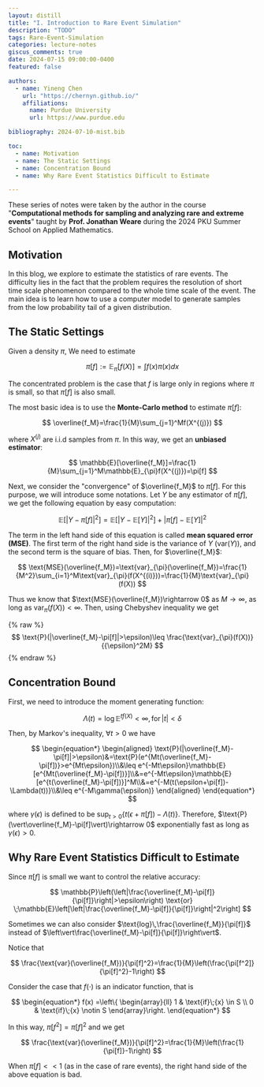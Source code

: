 ```yaml
---
layout: distill
title: "I. Introduction to Rare Event Simulation"
description: "TODO"
tags: Rare-Event-Simulation
categories: lecture-notes
giscus_comments: true
date: 2024-07-15 09:00:00-0400
featured: false

authors:
  - name: Yineng Chen
    url: "https://chernyn.github.io/"
    affiliations:
      name: Purdue University
      url: https://www.purdue.edu

bibliography: 2024-07-10-mist.bib

toc:
  - name: Motivation
  - name: The Static Settings
  - name: Concentration Bound
  - name: Why Rare Event Statistics Difficult to Estimate

---
```


These series of notes were taken by the author in the course "__Computational methods for sampling and analyzing rare and extreme events__" taught by __Prof. Jonathan Weare__ during the 2024 PKU Summer School on Applied Mathematics.

## Motivation

In this blog, we explore to estimate the statistics of rare events. The difficulty lies in the fact that the problem requires the resolution of short time scale phenomenon compared to the whole time scale of the event. The main idea is to learn how to use a computer model to generate samples from the low probability tail of a given distribution.

## The Static Settings

Given a density $\pi$, We need to estimate

$$
\pi[f]:=\mathbb{E}_{\pi}[f(X)]=\int f(x)\pi(x)dx
$$

The concentrated problem is the case that $f$ is large only in regions where $\pi$ is small, so that $\pi[f]$ is also small.

The most basic idea is to use the __Monte-Carlo method__ to estimate $\pi[f]$:

$$
\overline{f_M}=\frac{1}{M}\sum_{j=1}^Mf(X^{(j)})
$$

where $X^{(j)}$ are i.i.d samples from $\pi$. In this way, we get an __unbiased estimator__:

$$
\mathbb{E}[\overline{f_M}]=\frac{1}{M}\sum_{j=1}^M\mathbb{E}_{\pi}f(X^{(j)})=\pi[f]
$$

Next, we consider the "convergence" of $\overline{f_M}$ to $\pi[f]$. For this purpose, we will introduce some notations. Let $Y$ be any estimator of $\pi[f]$, we get the following equation by easy computation:

$$
\mathbb{E}[|Y-\pi[f]|^2]=\mathbb{E}[|Y-\mathbb{E}[Y]|^2]+|\pi[f]-\mathbb{E}[Y]|^2
$$

The term in the left hand side of this equation is called __mean squared error (MSE)__. The first term of the right hand side is the variance of $Y$ ($\text{var}(Y)$), and the second term is the square of bias. Then, for $\overline{f_M}$: 

$$
\text{MSE}(\overline{f_M})=\text{var}_{\pi}(\overline{f_M})=\frac{1}{M^2}\sum_{i=1}^M\text{var}_{\pi}(f(X^{(i)}))=\frac{1}{M}\text{var}_{\pi}(f(X))
$$

Thus we know that $\text{MSE}(\overline{f_M})\rightarrow 0$ as $M\rightarrow \infty$, as long as $\text{var}_{\pi}(f(X))< \infty$. Then, using Chebyshev inequality we get

{% raw %}
$$
\text{P}(|\overline{f_M}-\pi[f]|>\epsilon)\leq \frac{\text{var}_{\pi}(f(X))}{{\epsilon}^2M}
$$
{% endraw %}

## Concentration Bound

First, we need to introduce the moment generating function:

$$
\Lambda(t)=\text{log}\,\mathbb{E}^{tf(X)}<\infty,\,\text{for}\, |t|<\delta
$$

Then, by Markov's inequality, $\forall t>0$ we have

$$
\begin{equation*}
\begin{aligned}
\text{P}(|\overline{f_M}-\pi[f]|>\epsilon)&=\text{P}(e^{Mt(\overline{f_M}-\pi[f])}>e^{Mt\epsilon})\\&\leq e^{-Mt\epsilon}\mathbb{E}[e^{Mt(\overline{f_M}-\pi[f])}]\\&=e^{-Mt\epsilon}\mathbb{E}[e^{t(\overline{f_M}-\pi[f])}]^M\\&=e^{-M(t(\epsilon+\pi[f])-\Lambda(t))}\\&\leq e^{-M\gamma(\epsilon)}
\end{aligned}
\end{equation*}
$$

where $\gamma(\epsilon)$ is defined to be $\text{sup}_{t>0}\{t(\epsilon+\pi[f])-\Lambda(t)\}$. Therefore, $\text{P}(\vert\overline{f_M}-\pi[f]\vert)\rightarrow 0$ exponentially fast as long as $\gamma(\epsilon)>0$.

## Why Rare Event Statistics Difficult to Estimate

Since $\pi[f]$ is small we want to control the relative accuracy:

$$
\mathbb{P}\left(\left|\frac{\overline{f_M}-\pi[f]}{\pi[f]}\right|>\epsilon\right) \text{or} \;\mathbb{E}\left[\left|\frac{\overline{f_M}-\pi[f]}{\pi[f]}\right|^2\right]
$$

Sometimes we can also consider $\text{log}\,\frac{\overline{f_M}}{\pi[f]}$ instead of $\left\vert\frac{\overline{f_M}-\pi[f]}{\pi[f]}\right\vert$.

Notice that

$$
\frac{\text{var}(\overline{f_M})}{\pi[f]^2}=\frac{1}{M}\left(\frac{\pi[f^2]}{\pi[f]^2}-1\right)
$$

Consider the case that $f(\cdot)$ is an indicator function, that is

$$
\begin{equation*}
f(x)
=\left\{
\begin{array}{ll}
1 & \text{if}\;{x} \in S \\
0 & \text{if}\;{x} \notin S
\end{array}\right.
\end{equation*}
$$

In this way, $\pi[f^2]=\pi[f]^2$ and we get

$$
\frac{\text{var}(\overline{f_M})}{\pi[f]^2}=\frac{1}{M}\left(\frac{1}{\pi[f]}-1\right)
$$

When $\pi[f]<<1$ (as in the case of rare events), the right hand side of the above equation is bad.
